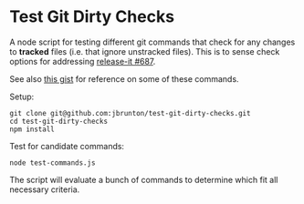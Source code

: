 # Test Git Dirty Checks

A node script for testing different git commands that check for any changes to **tracked** files (i.e. that ignore unstracked files). This is to sense check options for addressing [release-it #687](https://github.com/release-it/release-it/issues/687).

See also [this gist](https://gist.github.com/sindresorhus/3898739) for reference on some of these commands.

Setup:

    git clone git@github.com:jbrunton/test-git-dirty-checks.git
    cd test-git-dirty-checks
    npm install

Test for candidate commands:

    node test-commands.js

The script will evaluate a bunch of commands to determine which fit all necessary criteria.
